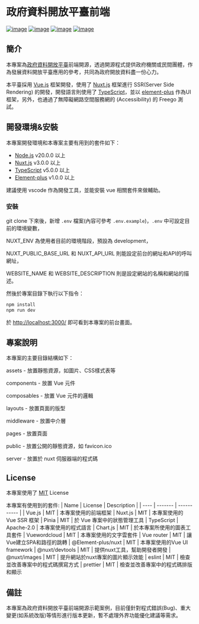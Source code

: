 # 政府資料開放平臺前端

[![image](https://img.shields.io/github/license/Naereen/StrapDown.js.svg)](https://opensource.org/licenses/MIT) [![image](https://img.shields.io/badge/node.js-v20.x-green.svg)](https://nodejs.org/en) [![image](https://img.shields.io/badge/Vue-3.x-green.svg)](https://vuejs.org/) [![image](https://img.shields.io/badge/Nuxt-3.x-green.svg)](https://nuxtjs.org)

## 簡介

本專案為[政府資料開放平臺](https://data.gov.tw)前端開源，透過開源程式提供政府機關或民間團體，作為發展資料開放平臺應用的參考，共同為政府開放資料盡一份心力。

本平臺採用 [Vue.js](https://vuejs.org/) 框架開發，使用了 [Nuxt.js](https://nuxtjs.org/) 框架進行 SSR(Server Side Rendering) 的開發，開發語言則使用了 [TypeScript](https://www.typescriptlang.org/)，並以 [element-plus](https://element-plus.org/) 作為UI框架，另外，也通過了無障礙網路空間服務網的 (Accessibility) 的 Freego 測試。

## 開發環境&安裝

本專案開發環境和本專案主要有用到的套件如下：

- [Node.js](https://nodejs.org/en/) v20.0.0 以上
- [Nuxt.js](https://nuxtjs.org/) v3.0.0 以上
- [TypeScript](https://www.typescriptlang.org/) v5.0.0 以上
- [Element-plus](https://element-plus.org/) v1.0.0 以上

建議使用 vscode 作為開發工具，並能安裝 vue 相關套件來做輔助。

### 安裝

git clone 下來後，新增 `.env` 檔案(內容可參考 `.env.example`)，`.env` 中可設定目前的環境變數，

NUXT_ENV 為使用者目前的環境階段，預設為 development，

NUXT_PUBLIC_BASE_URL 和 NUXT_API_URL 則能設定前台的網址和API的呼叫網址，

WEBSITE_NAME 和 WEBSITE_DESCRIPTION 則是設定網站的名稱和網站的描述。

然後於專案目錄下執行以下指令：

```bash
npm install
npm run dev
```

於 <http://localhost:3000/> 即可看到本專案的前台畫面。

## 專案說明

本專案的主要目錄結構如下：

assets - 放置靜態資源，如圖片、CSS樣式表等

components - 放置 Vue 元件

composables - 放置 Vue 元件的邏輯

layouts - 放置頁面的版型

middleware - 放置中介層

pages - 放置頁面

public - 放置公開的靜態資源，如 favicon.ico

server - 放置於 nuxt 伺服器端的程式碼

## License

本專案使用了 [MIT](https://github.com/moda-gov-tw/opendata-frontend/blob/main/frontstage/LICENSE) License

本專案有使用到的套件:
| Name | License | Description |
| ---- | ------- | ----------- |
| Vue.js | MIT | 本專案使用的前端框架
| Nuxt.js | MIT | 本專案使用的 Vue SSR 框架
| Pinia | MIT | 於 Vue 專案中的狀態管理工具
| TypeScript | Apache-2.0 | 本專案使用的程式語言
| Chart.js | MIT | 於本專案所使用的圖表工具套件
| Vuewordcloud | MIT | 本專案使用的文字雲套件
| Vue router | MIT | 讓Vue建立SPA和路徑的跳轉
| @Element-plus/nuxt | MIT | 本專案使用的Vue UI framework
| @nuxt/devtools | MIT | 提供nuxt工具，幫助開發者開發
| @nuxt/images | MIT | 提升網站於nuxt專案的圖片顯示效能
| eslint | MIT | 檢查並改善專案中的程式碼撰寫方式
| prettier | MIT | 檢查並改善專案中的程式碼排版和顯示

## 備註
本專案為政府資料開放平臺前端開源示範案例，目前僅針對程式錯誤(Bug)、重大變更(如系統改版)等情形進行版本更新，暫不處理外界功能優化建議等需求。